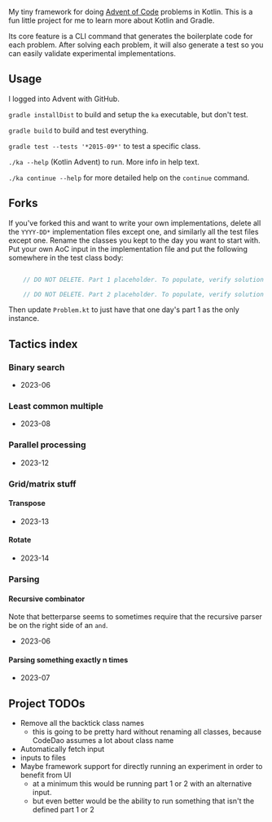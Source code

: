 My tiny framework for doing [Advent of Code](https://adventofcode.com/) problems in Kotlin. This is
a fun little project for me to learn more about Kotlin and Gradle.

Its core feature is a CLI command that generates the boilerplate code for each problem.  After
solving each problem, it will also generate a test so you can easily validate experimental
implementations.

## Usage

I logged into Advent with GitHub.

`gradle installDist` to build and setup the `ka` executable, but don't test.

`gradle build` to build and test everything.

`gradle test --tests '*2015-09*'` to test a specific class.

`./ka --help` (Kotlin Advent) to run. More info in help text.

`./ka continue --help` for more detailed help on the `continue` command.

## Forks

If you've forked this and want to write your own implementations, delete all the `YYYY-DD*`
implementation files except one, and similarly all the test files except one. Rename the classes you
kept to the day you want to start with. Put your own AoC input in the implementation file and put
the following somewhere in the test class body:
```kotlin

    // DO NOT DELETE. Part 1 placeholder. To populate, verify solution on AoC then `./ka continue`

    // DO NOT DELETE. Part 2 placeholder. To populate, verify solution on AoC then `./ka continue`

```

Then update `Problem.kt` to just have that one day's part 1 as the only instance.

## Tactics index

### Binary search
* 2023-06

### Least common multiple
* 2023-08

### Parallel processing
* 2023-12

### Grid/matrix stuff
#### Transpose
* 2023-13

#### Rotate
* 2023-14

### Parsing
#### Recursive combinator
Note that betterparse seems to sometimes require that the recursive parser be on the right side of an `and`.
* 2023-06

#### Parsing something exactly n times
* 2023-07

## Project TODOs
* Remove all the backtick class names
    * this is going to be pretty hard without renaming all classes, because CodeDao assumes a lot about class name
* Automatically fetch input
* inputs to files
* Maybe framework support for directly running an experiment in order to benefit from UI
    * at a minimum this would be running part 1 or 2 with an alternative input.
    * but even better would be the ability to run something that isn't the defined part 1 or 2

